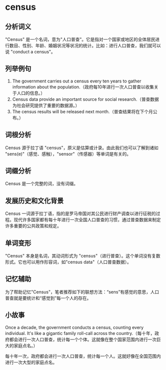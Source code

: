 # census

## 分析词义

  

"Census" 是一个名词，意为"人口普查"。它是指对一个国家或地区的全体居民进行数目、性别、年龄、婚姻状况等状况的统计。比如：进行人口普查，我们就可以说 "conduct a census"。

  

## 列举例句

  

1.  The government carries out a census every ten years to gather information about the population.（政府每10年进行一次人口普查以收集关于人口的信息。）
2.  Census data provide an important source for social research.（普查数据为社会研究提供了重要的数据源。）
3.  The census results will be released next month.（普查结果将在下个月公布。）

  

## 词根分析

  

Census 源于拉丁语 "census"，原义是估算或计录。由此我们也可以了解到诸如 "sens(e)"（感觉、感触），"sensor"（传感器）等单词是有关的。

  

## 词缀分析

  

Census 是一个完整的词，没有词缀。

  

## 发展历史和文化背景

  

Census 一词源于拉丁语，指的是罗马帝国对其公民进行财产调查以进行征税的过程。现代许多国家都有每十年进行一次全国人口普查的习惯，通过普查数据来制定许多重要的公共政策和规定。

  

## 单词变形

  

"Census" 本身是名词，其动词形式为 "census"（进行普查）。这个单词没有复数形式。它也可以用作形容词，如"census data"（人口普查数据）。

  

## 记忆辅助

  

为了帮助记忆"Census"，笔者推荐如下的联想方法：“sens”有感觉的意思，人口普查就是要统计和“感觉到”每一个人的存在。

  

## 小故事

  

Once a decade, the government conducts a census, counting every individual. It's like a gigantic family roll-call across the country.（每十年，政府都会进行一次人口普查，统计每一个个体。这就像在整个国家范围内进行一次巨大的家庭点名。）

  

每十年一次，政府都会进行一次人口普查，统计每一个人。这就好像在全国范围内进行一次大型的家庭点名。
